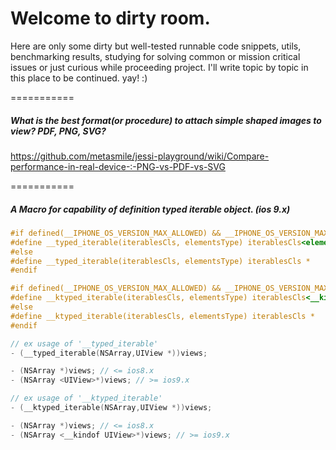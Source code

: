 # Welcome to dirty room.

Here are only some dirty but well-tested runnable code snippets, utils, benchmarking results, studying for solving common or mission critical issues or just curious while proceeding project. I'll write topic by topic in this place to be continued. yay! :)

===========
##### What is the best format(or procedure) to attach simple shaped images to view? PDF, PNG, SVG?

https://github.com/metasmile/jessi-playground/wiki/Compare-performance-in-real-device-:-PNG-vs-PDF-vs-SVG

===========
##### A Macro for capability of definition typed iterable object. (ios 9.x)
```objective-c
#if defined(__IPHONE_OS_VERSION_MAX_ALLOWED) && __IPHONE_OS_VERSION_MAX_ALLOWED >= 90000
#define __typed_iterable(iterablesCls, elementsType) iterablesCls<elementsType> *
#else
#define __typed_iterable(iterablesCls, elementsType) iterablesCls *
#endif

#if defined(__IPHONE_OS_VERSION_MAX_ALLOWED) && __IPHONE_OS_VERSION_MAX_ALLOWED >= 90000
#define __ktyped_iterable(iterablesCls, elementsType) iterablesCls<__kindof elementsType> *
#else
#define __ktyped_iterable(iterablesCls, elementsType) iterablesCls *
#endif

// ex usage of '__typed_iterable'
- (__typed_iterable(NSArray,UIView *))views; 

- (NSArray *)views; // <= ios8.x
- (NSArray <UIView>*)views; // >= ios9.x

// ex usage of '__ktyped_iterable'
- (__ktyped_iterable(NSArray,UIView *))views; 

- (NSArray *)views; // <= ios8.x
- (NSArray <__kindof UIView>*)views; // >= ios9.x
```
